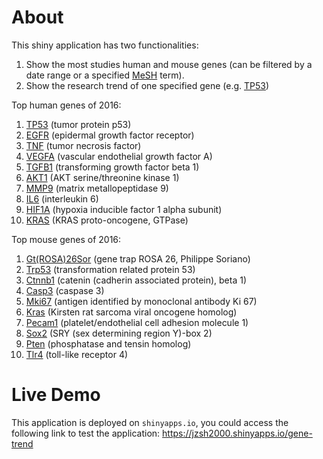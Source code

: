 About
=====
This shiny application has two functionalities:

1. Show the most studies human and mouse genes (can be filtered by a date range
   or a specified [MeSH](https://www.ncbi.nlm.nih.gov/mesh) term).
2. Show the research trend of one specified gene (e.g.
   [TP53](https://www.ncbi.nlm.nih.gov/gene/7157))

Top human genes of 2016:
1. [TP53](https://www.ncbi.nlm.nih.gov/gene/7157) (tumor protein p53)
2. [EGFR](https://www.ncbi.nlm.nih.gov/gene/1956) (epidermal growth factor receptor)
3. [TNF](https://www.ncbi.nlm.nih.gov/gene/7124) (tumor necrosis factor)
4. [VEGFA](https://www.ncbi.nlm.nih.gov/gene/7422) (vascular endothelial growth factor A)
5. [TGFB1](https://www.ncbi.nlm.nih.gov/gene/7040) (transforming growth factor beta 1)
6. [AKT1](https://www.ncbi.nlm.nih.gov/gene/207) (AKT serine/threonine kinase 1)
7. [MMP9](https://www.ncbi.nlm.nih.gov/gene/4318) (matrix metallopeptidase 9)
8. [IL6](https://www.ncbi.nlm.nih.gov/gene/3569) (interleukin 6)
9. [HIF1A](https://www.ncbi.nlm.nih.gov/gene/3091) (hypoxia inducible factor 1 alpha subunit)
10. [KRAS](https://www.ncbi.nlm.nih.gov/gene/3845) (KRAS proto-oncogene, GTPase)

Top mouse genes of 2016:
1. [Gt(ROSA)26Sor](https://www.ncbi.nlm.nih.gov/gene/14910) (gene trap ROSA 26, Philippe Soriano)
2. [Trp53](https://www.ncbi.nlm.nih.gov/gene/22059) (transformation related protein 53)
3. [Ctnnb1](https://www.ncbi.nlm.nih.gov/gene/12387) (catenin (cadherin associated protein), beta 1)
4. [Casp3](https://www.ncbi.nlm.nih.gov/gene/12367) (caspase 3)
5. [Mki67](https://www.ncbi.nlm.nih.gov/gene/17345) (antigen identified by monoclonal antibody Ki 67)
6. [Kras](https://www.ncbi.nlm.nih.gov/gene/16653) (Kirsten rat sarcoma viral oncogene homolog)
7. [Pecam1](https://www.ncbi.nlm.nih.gov/gene/18613) (platelet/endothelial cell adhesion molecule 1)
8. [Sox2](https://www.ncbi.nlm.nih.gov/gene/20674) (SRY (sex determining region Y)-box 2)
9. [Pten](https://www.ncbi.nlm.nih.gov/gene/19211) (phosphatase and tensin homolog)
10. [Tlr4](https://www.ncbi.nlm.nih.gov/gene/21898) (toll-like receptor 4)

Live Demo
=========
This application is deployed on `shinyapps.io`, you could access the following
link to test the application: <https://jzsh2000.shinyapps.io/gene-trend>
